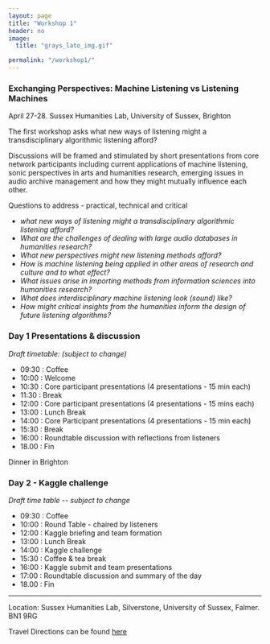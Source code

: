 ```yaml
---
layout: page
title: "Workshop 1"
header: no
image:
  title: "grays_lato_img.gif"

permalink: "/workshop1/"
---
```



### Exchanging Perspectives: Machine Listening vs Listening Machines
April 27-28. Sussex Humanities Lab, University of Sussex, Brighton

The first workshop asks what new ways of listening might a transdisciplinary algorithmic listening afford?

 Discussions will be framed and stimulated by short presentations from core network participants including current applications of machine listening, sonic perspectives in arts and humanities research, emerging issues in audio archive management and how they might mutually influence each other.

Questions to address - practical, technical and critical
* *what new ways of listening might a transdisciplinary algorithmic listening afford?*
* *What are the challenges of dealing with large audio databases in humanities research?*
* *What new perspectives might new listening methods afford?*
* *How is machine listening being applied in other areas of research and culture and to what effect?*
* *What issues arise in importing methods from information sciences into humanities research?*
* *What does interdisciplinary machine listening look (sound) like?*
* *How might critical insights from the humanities inform the design of future listening algorithms?*  


### Day 1 Presentations & discussion

*Draft timetable: (subject to change)*
+ 09:30 : Coffee
+ 10:00 : Welcome
+ 10:30 : Core participant presentations (4 presentations - 15 min each)
+ 11:30 : Break
+ 12:00 : Core participant presentations (4 presentations - 15 mins each)
+ 13:00 : Lunch Break
+ 14:00 : Core Participant presentations (4 presentations - 15 min each)
+ 15:30 : Break
+ 16:00 : Roundtable discussion with reflections from listeners
+ 18.00 : Fin

Dinner in Brighton


### Day 2 - Kaggle challenge

*Draft time table -- subject to change*
+ 09:30 : Coffee
+ 10:00 : Round Table - chaired by listeners
+ 12:00 : Kaggle briefing and team formation
+ 13:00 : Lunch Break
+ 14:00 : Kaggle challenge
+ 15:30 : Coffee & tea break
+ 16:00 : Kaggle submit and team presentations
+ 17:00 : Roundtable discussion and summary of the day
+ 18.00 : Fin


----

Location: Sussex Humanities Lab, Silverstone, University of Sussex, Falmer. BN1 9RG

Travel Directions can be found [here](http://www.sussex.ac.uk/about/directions)
